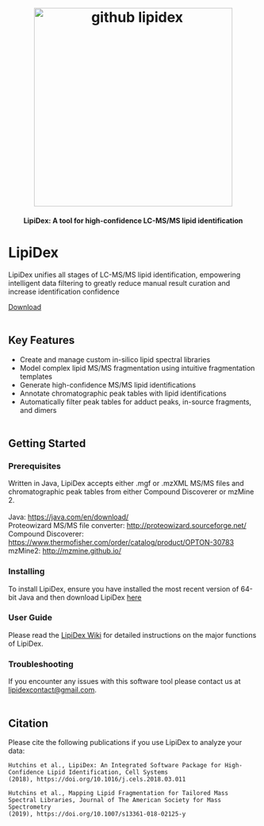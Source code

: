 <h1 align="center">
  <br>
  <a><img src="https://image.ibb.co/cu9VmG/github_lipidex.png" alt="github lipidex" width="400"></a>
  <br>
</h1>

<h4 align="center">LipiDex: A tool for high-confidence LC-MS/MS lipid identification </a></h4>


# LipiDex

LipiDex unifies all stages of LC-MS/MS lipid identification, empowering intelligent data filtering to greatly reduce manual result curation and increase identification confidence

[Download](https://github.com/coongroup/LipiDex/releases/latest)
<br><br>

## Key Features

* Create and manage custom in-silico lipid spectral libraries
* Model complex lipid MS/MS fragmentation using intuitive fragmentation templates
* Generate high-confidence MS/MS lipid identifications
* Annotate chromatographic peak tables with lipid identifications
* Automatically filter peak tables for adduct peaks, in-source fragments, and dimers<br><br>


## Getting Started

### Prerequisites

Written in Java, LipiDex accepts either .mgf or .mzXML MS/MS files and chromatographic peak tables from either Compound Discoverer or mzMine 2.<br><br>
Java: https://java.com/en/download/<br>
Proteowizard MS/MS file converter: http://proteowizard.sourceforge.net/ <br>
Compound Discoverer: https://www.thermofisher.com/order/catalog/product/OPTON-30783<br>
mzMine2: http://mzmine.github.io/

### Installing

To install LipiDex, ensure you have installed the most recent version of 64-bit Java and then download LipiDex [here](https://github.com/coongroup/LipiDex/releases/latest)


### User Guide

Please read the [LipiDex Wiki](https://github.com/coongroup/LipiDex/wiki#welcome-to-the-lipidex-wiki) for detailed instructions on the major functions of LipiDex.

### Troubleshooting

If you encounter any issues with this software tool please contact us at lipidexcontact@gmail.com.<br><br>

## Citation

Please cite the following publications if you use LipiDex to analyze your data:
```
Hutchins et al., LipiDex: An Integrated Software Package for High-Confidence Lipid Identification, Cell Systems
(2018), https://doi.org/10.1016/j.cels.2018.03.011

Hutchins et al., Mapping Lipid Fragmentation for Tailored Mass Spectral Libraries, Journal of The American Society for Mass Spectrometry
(2019), https://doi.org/10.1007/s13361-018-02125-y
```

